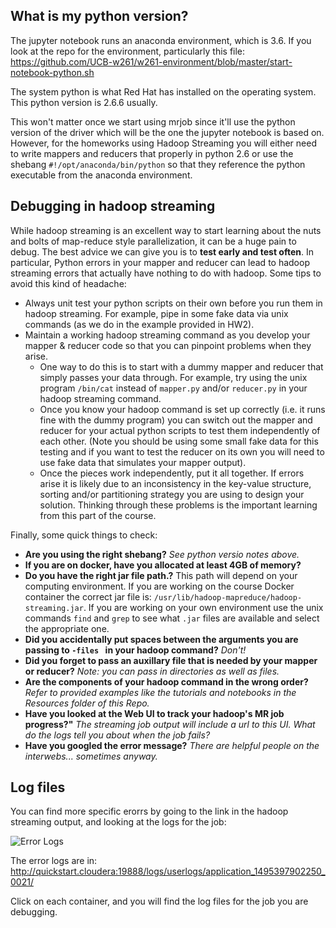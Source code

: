 
## What is my python version?
The jupyter notebook runs an anaconda environment, which is 3.6. If you look at the repo for the environment, particularly this file: https://github.com/UCB-w261/w261-environment/blob/master/start-notebook-python.sh

The system python is what Red Hat has installed on the operating system. This python version is 2.6.6 usually.

This won't matter once we start using mrjob since it'll use the python version of the driver which will be the one the jupyter notebook is based on. However, for the homeworks using Hadoop Streaming you will either need to write mappers and reducers that properly in python 2.6 or use the shebang `#!/opt/anaconda/bin/python` so that they reference the python executable from the anaconda environment.

## Debugging in hadoop streaming
While hadoop streaming is an excellent way to start learning about the nuts and bolts of map-reduce style parallelization, it can be a huge pain to debug. The best advice we can give you is to __test early and test often__. In particular, Python errors in your mapper and reducer can lead to hadoop streaming errors that actually have nothing to do with hadoop. Some tips to avoid this kind of headache:
* Always unit test your python scripts on their own before you run them in hadoop streaming. For example, pipe in some fake data via unix commands (as we do in the example provided in HW2).
* Maintain a working hadoop streaming command as you develop your mapper & reducer code so that you can pinpoint problems when they arise.    
  * One way to do this is to start with a dummy mapper and reducer that simply passes your data through. For example, try using the unix program `/bin/cat` instead of `mapper.py` and/or `reducer.py` in your hadoop streaming command.
  * Once you know your hadoop command is set up correctly (i.e. it runs fine with the dummy program) you can switch out the mapper and reducer for your actual python scripts to test them independently of each other. (Note you should be using some small fake data for this testing and if you want to test the reducer on its own you will need to use fake data that simulates your mapper output).
  * Once the pieces work independently, put it all together. If errors arise it is likely due to an inconsistency in the key-value structure, sorting and/or partitioning strategy you are using to design your solution. Thinking through these problems is the important learning from this part of the course.

Finally, some quick things to check:
* **Are you using the right shebang?** _See python versio notes above._
* **If you are on docker, have you allocated at least 4GB of memory?**
* **Do you have the right jar file path.?** This path will depend on your computing environment. If you are working on the course Docker container the correct jar file is: `/usr/lib/hadoop-mapreduce/hadoop-streaming.jar`. If you are working on your own environment use the unix commands `find` and `grep` to see what `.jar` files are available and select the appropriate one.
* **Did you accidentally put spaces between the arguments you are passing to `-files ` in your hadoop command?** _Don't!_
* **Did you forget to pass an auxillary file that is needed by your mapper or reducer?** _Note: you can pass in directories as well as files._
* **Are the components of your hadoop command in the wrong order?** _Refer to provided examples like the tutorials and notebooks in the Resources folder of this Repo._
* **Have you looked at the Web UI to track your hadoop's MR job progress?"** _The streaming job output will include a url to this UI. What do the logs tell you about when the job fails?_
* **Have you googled the error message?** _There are helpful people on the interwebs... sometimes anyway._

## Log files
You can find more specific erorrs by going to the link in the hadoop streaming output, and looking at the logs for the job:

![Error Logs](error-log-location.png?raw=true)

The error logs are in:   
http://quickstart.cloudera:19888/logs/userlogs/application_1495397902250_0021/

Click on each container, and you will find the log files for the job you are debugging.
